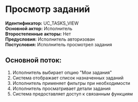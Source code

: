 # Просмотр заданий

**Идентификатор:** UC_TASKS_VIEW  
**Основной актор:** Исполнитель  
**Второстепенные акторы:** Нет  
**Предусловия:** Исполнитель авторизован  
**Постусловия:** Исполнитель просмотрел задания

## Основной поток:
1. Исполнитель выбирает опцию "Мои задания"
2. Система отображает список назначенных заданий
3. Исполнитель применяет фильтры при необходимости
4. Исполнитель просматривает детали задания
5. Система предоставляет доступ к связанным функциям